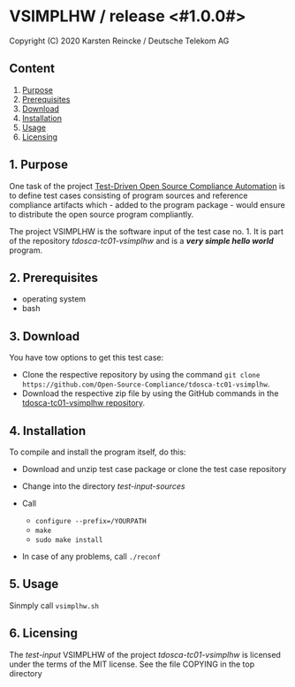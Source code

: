# VSIMPLHW / release <#1.0.0#>

Copyright (C) 2020 Karsten Reincke / Deutsche Telekom AG

## Content
1. [Purpose](#pur)
2. [Prerequisites](#prq)
3. [Download](#dlo)
4. [Installation](#ins)
5. [Usage](#use)
6. [Licensing](#lic)

## 1. Purpose <a id="pur"></a>
One task of the project [Test-Driven Open Source Compliance Automation](https://github.com/Open-Source-Compliance/tdosca) is to define test cases consisting of program sources and reference compliance artifacts which - added to the program package - would ensure to distribute the open source program compliantly.

The project VSIMPLHW is the software input of the test case no. 1. It is part of the repository *tdosca-tc01-vsimplhw* and is a ***very simple hello world*** program.

## 2. Prerequisites <a id="prq"></a>
* operating system
* bash

## 3. Download <a id="dlo"></a>

You have tow options to get this test case:

* Clone the respective repository by using the command ``git clone https://github.com/Open-Source-Compliance/tdosca-tc01-vsimplhw``.
* Download the respective zip file by using the GitHub commands in the [tdosca-tc01-vsimplhw repository](https://github.com/Open-Source-Compliance/tdosca-tc01-vsimplhw).

## 4. Installation <a id="ins"></a>
To compile and install the program itself, do this:
* Download and unzip test case package or clone the test case repository
* Change into the directory *test-input-sources*
* Call
  - ``configure --prefix=/YOURPATH``
  - ``make``
  - ``sudo make install``

* In case of any problems, call ``./reconf``  
## 5. Usage <a id="use"></a>
Sinmply call ``vsimplhw.sh``

## 6. Licensing <a id="lic"></a>

The *test-input* VSIMPLHW of the project *tdosca-tc01-vsimplhw* is licensed under the terms of the MIT license. See the file COPYING in the top directory
